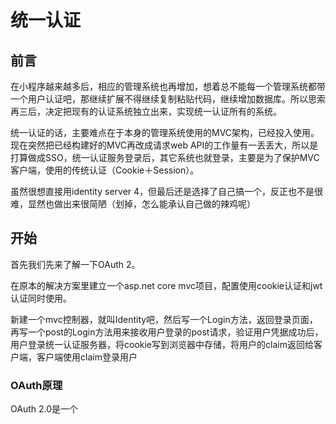 # 统一认证

## 前言

在小程序越来越多后，相应的管理系统也再增加，想着总不能每一个管理系统都带一个用户认证吧，那继续扩展不得继续复制粘贴代码，继续增加数据库。所以思索再三后，决定把现有的认证系统独立出来，实现统一认证所有的系统。

统一认证的话，主要难点在于本身的管理系统使用的MVC架构，已经投入使用。现在突然把已经构建好的MVC再改成请求web API的工作量有一丢丢大，所以是打算做成SSO，统一认证服务登录后，其它系统也就登录，主要是为了保护MVC客户端，使用的传统认证（Cookie＋Session）。

虽然很想直接用identity server 4，但最后还是选择了自己搞一个，反正也不是很难，显然也做出来很简陋（划掉，怎么能承认自己做的辣鸡呢）

## 开始

首先我们先来了解一下OAuth 2。



在原本的解决方案里建立一个asp.net core mvc项目，配置使用cookie认证和jwt认证同时使用。

新建一个mvc控制器，就叫Identity吧，然后写一个Login方法，返回登录页面，再写一个post的Login方法用来接收用户登录的post请求，验证用户凭据成功后，用户登录统一认证服务器，将cookie写到浏览器中存储，将用户的claim返回给客户端，客户端使用claim登录用户



### OAuth原理

OAuth 2.0是一个